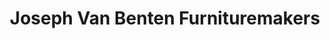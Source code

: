 ---
title: "Joseph Van Benten Furnituremakers"
url: /chestnut-hill/joseph-van-benten-furnituremakers/
shop: Möbel
---